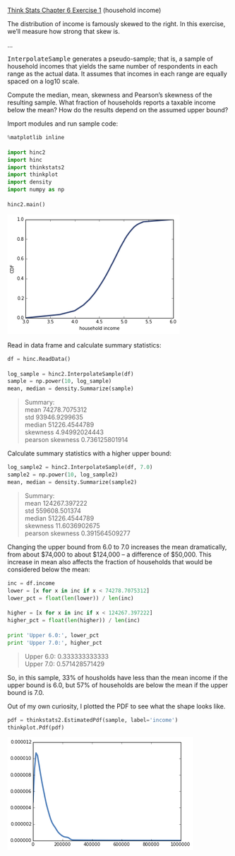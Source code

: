 [Think Stats Chapter 6 Exercise 1](http://greenteapress.com/thinkstats2/html/thinkstats2007.html#toc60) (household income)

The distribution of income is famously skewed to the right. In this exercise, we’ll measure how strong that skew is.

...

<tt>InterpolateSample</tt> generates a pseudo-sample; that is, a sample of household incomes that yields the same number of respondents in each range as the actual data. It assumes that incomes in each range are equally spaced on a log10 scale.

Compute the median, mean, skewness and Pearson’s skewness of the resulting sample. What fraction of households reports a taxable income below the mean? How do the results depend on the assumed upper bound?

Import modules and run sample code:

```python
%matplotlib inline

import hinc2
import hinc
import thinkstats2
import thinkplot
import density
import numpy as np

hinc2.main()
```

![png](../img/ex6-1_01.png)

Read in data frame and calculate summary statistics:

```python
df = hinc.ReadData()

log_sample = hinc2.InterpolateSample(df)
sample = np.power(10, log_sample)
mean, median = density.Summarize(sample)
```

> Summary:<br>
mean 74278.7075312<br>
std 93946.9299635<br>
median 51226.4544789<br>
skewness 4.94992024443<br>
pearson skewness 0.736125801914

Calculate summary statistics with a higher upper bound:

```python
log_sample2 = hinc2.InterpolateSample(df, 7.0)
sample2 = np.power(10, log_sample2)
mean, median = density.Summarize(sample2)
```

> Summary:<br>
mean 124267.397222<br>
std 559608.501374<br>
median 51226.4544789<br>
skewness 11.6036902675<br>
pearson skewness 0.391564509277

Changing the upper bound from 6.0 to 7.0 increases the mean dramatically, from about $74,000 to about $124,000 – a difference of $50,000. This increase in mean also affects the fraction of households that would be considered below the mean:

```python
inc = df.income
lower = [x for x in inc if x < 74278.7075312]
lower_pct = float(len(lower)) / len(inc)

higher = [x for x in inc if x < 124267.397222]
higher_pct = float(len(higher)) / len(inc)

print 'Upper 6.0:', lower_pct
print 'Upper 7.0:', higher_pct
```

> Upper 6.0: 0.333333333333<br>
Upper 7.0: 0.571428571429

So, in this sample, 33% of housholds have less than the mean income if the upper bound is 6.0, but 57% of households are below the mean if the upper bound is 7.0.

Out of my own curiosity, I plotted the PDF to see what the shape looks like.

```python
pdf = thinkstats2.EstimatedPdf(sample, label='income')
thinkplot.Pdf(pdf)
```

![png](../img/ex6-1_02.png)
